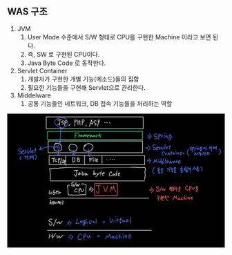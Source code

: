 ## WAS 구조

1. JVM
   1. User Mode 수준에서 S/W 형태로 CPU를 구현한 Machine 이라고 보면 된다. 
   2. 즉, SW 로 구현된 CPU이다. 
   3. Java Byte Code 로 동작한다. 
2. Servlet Container
   1. 개발자가 구현한 개별 기능(메소드)들의 집합 
   2. 필요한 기능들을 구현해 Servlet으로 관리한다. 
3. Middelware
   1. 공통 기능들인 네트워크, DB 접속 기능들을 처리하는 역할

<img src="./images/WAS 구조.jpg" width="1000">